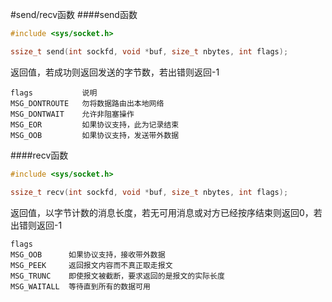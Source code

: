 #send/recv函数
####send函数
```c
#include <sys/socket.h>

ssize_t send(int sockfd, void *buf, size_t nbytes, int flags);
```
返回值，若成功则返回发送的字节数，若出错则返回-1
```text
flags           说明
MSG_DONTROUTE   勿将数据路由出本地网络
MSG_DONTWAIT    允许非阻塞操作
MSG_EOR         如果协议支持，此为记录结束
MSG_OOB         如果协议支持，发送带外数据
```
####recv函数
```c
#include <sys/socket.h>

ssize_t recv(int sockfd, void *buf, size_t nbytes, int flags);
```
返回值，以字节计数的消息长度，若无可用消息或对方已经按序结束则返回0，若出错则返回-1          
```text
flags
MSG_OOB      如果协议支持，接收带外数据
MSG_PEEK     返回报文内容而不真正取走报文
MSG_TRUNC    即使报文被截断，要求返回的是报文的实际长度
MSG_WAITALL  等待直到所有的数据可用
```
